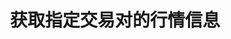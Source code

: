 ---
title: 获取指定交易对的行情信息
position_number: 6
type: get
description: /v1/public/q/ticker
parameters:
    -
        name: symbol
        type: string
        mandatory: true
        default: N/A
        description: 交易对
        ranges:
content_markdown: 注：**此方法不需要签名**
left_code_blocks:
    -
        code_block: "public void getKLine() {\r\n\tString text = HttpUtil.get(URL + \"/data/api/v1/getKLine?market=btc_usdt&type=1min&since=0\");\r\n\tSystem.out.println(text);\r\n}"
        title: Java
        language: java
right_code_blocks:
    - code_block: |-
        {
          "error": {
            "code": "",
            "msg": ""
          },
          "msgInfo": "",
          "result": {
            "a": "", //24小时成交量
            "c": "", //最新价
            "h": "", //24小时最高价
            "l": "", //24小时最低价
            "o": "", //24小时前第一笔成交价
            "r": "", //24小时涨跌幅
            "s": "", //交易对
            "t": 0, //时间
            "v": "" //24小时成交额
          },
          "returnCode": 0
        }
      title: Response
      language: json
---